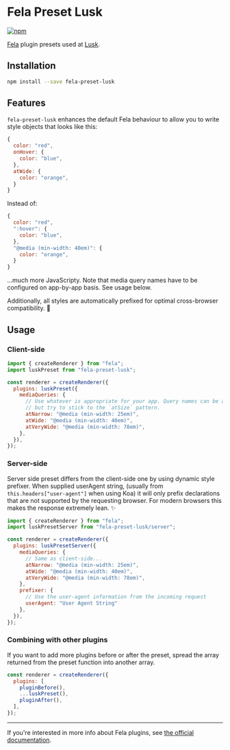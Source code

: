 # Fela Preset Lusk

[![npm](https://img.shields.io/npm/v/fela-preset-lusk.svg)](https://www.npmjs.com/package/fela-preset-lusk)

[Fela](http://fela.js.org/) plugin presets used at [Lusk](https://lusk.io).

## Installation

```sh
npm install --save fela-preset-lusk
```

## Features

`fela-preset-lusk` enhances the default Fela behaviour to allow you to write style objects that looks like this:

```js
{
  color: "red",
  onHover: {
    color: "blue",
  },
  atWide: {
    color: "orange",
  }
}
```

Instead of:

```js
{
  color: "red",
  ":hover": {
    color: "blue",
  },
  "@media (min-width: 40em)": {
    color: "orange",
  }
}
```

...much more JavaScripty. Note that media query names have to be configured on app-by-app basis. See usage below.

Additionally, all styles are automatically prefixed for optimal cross-browser compatibility. :clap:

## Usage

### Client-side

```js
import { createRenderer } from "fela";
import luskPreset from "fela-preset-lusk";

const renderer = createRenderer({
  plugins: luskPreset({
    mediaQueries: {
      // Use whatever is appropriate for your app. Query names can be anything,
      // but try to stick to the `atSize` pattern.
      atNarrow: "@media (min-width: 25em)",
      atWide: "@media (min-width: 40em)",
      atVeryWide: "@media (min-width: 78em)",
    },
  }),
});
```


### Server-side

Server side preset differs from the client-side one by using dynamic style prefixer. When supplied userAgent string, (usually from `this.headers["user-agent"]` when using Koa) it will only prefix declarations that are not supported by the requesting browser. For modern browsers this makes the response extremely lean. :sparkles:

```js
import { createRenderer } from "fela";
import luskPresetServer from "fela-preset-lusk/server";

const renderer = createRenderer({
  plugins: luskPresetServer({
    mediaQueries: {
      // Same as client-side...
      atNarrow: "@media (min-width: 25em)",
      atWide: "@media (min-width: 40em)",
      atVeryWide: "@media (min-width: 78em)",
    },
    prefixer: {
      // Use the user-agent information from the incoming request
      userAgent: "User Agent String"
    },
  }),
});
```

### Combining with other plugins

If you want to add more plugins before or after the preset, spread the array returned from the preset function into another array.

```js
const renderer = createRenderer({
  plugins: [
    pluginBefore(),
    ...luskPreset(),
    pluginAfter(),
  ],
});

```

---

If you're interested in more info about Fela plugins, see [the official documentation](fela.js.org/docs/advanced/Plugins.html).
